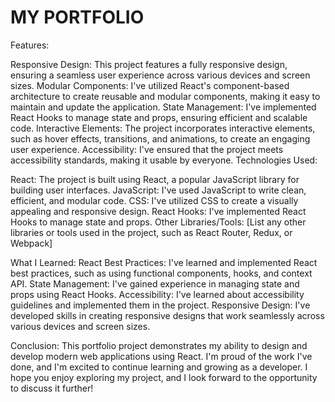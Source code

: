 # MY PORTFOLIO

Features:

Responsive Design: This project features a fully responsive design, ensuring a seamless user experience across various devices and screen sizes.
Modular Components: I've utilized React's component-based architecture to create reusable and modular components, making it easy to maintain and update the application.
State Management: I've implemented React Hooks to manage state and props, ensuring efficient and scalable code.
Interactive Elements: The project incorporates interactive elements, such as hover effects, transitions, and animations, to create an engaging user experience.
Accessibility: I've ensured that the project meets accessibility standards, making it usable by everyone.
Technologies Used:


React:
The project is built using React, a popular JavaScript library for building user interfaces.
JavaScript: I've used JavaScript to write clean, efficient, and modular code.
CSS: I've utilized CSS to create a visually appealing and responsive design.
React Hooks: I've implemented React Hooks to manage state and props.
Other Libraries/Tools: [List any other libraries or tools used in the project, such as React Router, Redux, or Webpack]



What I Learned:
React Best Practices:
I've learned and implemented React best practices, such as using functional components, hooks, and context API.
State Management: I've gained experience in managing state and props using React Hooks.
Accessibility: I've learned about accessibility guidelines and implemented them in the project.
Responsive Design: I've developed skills in creating responsive designs that work seamlessly across various devices and screen sizes.


Conclusion:
This portfolio project demonstrates my ability to design and develop modern web applications using React. I'm proud of the work I've done, and I'm excited to continue learning and growing as a developer. I hope you enjoy exploring my project, and I look forward to the opportunity to discuss it further!
